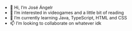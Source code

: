 - 👋 Hi, I’m José Ángelr
- 👀 I’m interested in videogames and a little bit of reading
- 🌱 I’m currently learning Java, TypeScript, HTML and CSS
- 📫 I’m looking to collaborate on whatever idk

<!---
Lignito79/Lignito79 is a ✨ special ✨ repository because its `README.md` (this file) appears on your GitHub profile.
You can click the Preview link to take a look at your changes.
--->

